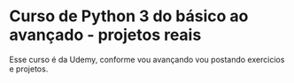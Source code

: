 # Curso de Python 3 do básico ao avançado - projetos reais

Esse curso é da Udemy, conforme vou avançando vou postando exercicios e projetos.
